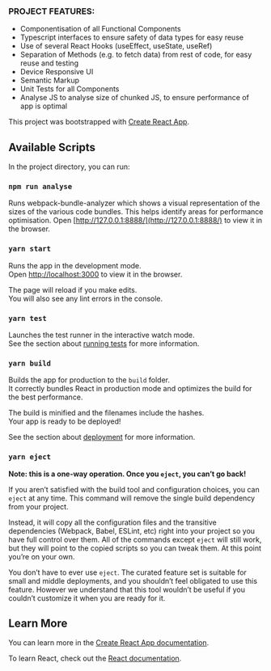 ### PROJECT FEATURES:

- Componentisation of all Functional Components
- Typescript interfaces to ensure safety of data types for easy reuse
- Use of several React Hooks (useEffect, useState, useRef)
- Separation of Methods (e.g. to fetch data) from rest of code, for easy reuse and testing
- Device Responsive UI
- Semantic Markup
- Unit Tests for all Components
- Analyse JS to analyse size of chunked JS, to ensure performance of app is optimal

This project was bootstrapped with [Create React App](https://github.com/facebook/create-react-app).

## Available Scripts

In the project directory, you can run:

### `npm run analyse`

Runs webpack-bundle-analyzer which shows a visual representation of the sizes of the various code bundles. This helps identify areas for performance optimisation.
Open [http://127.0.0.1:8888/](http://127.0.0.1:8888/) to view it in the browser.

### `yarn start`

Runs the app in the development mode.<br />
Open [http://localhost:3000](http://localhost:3000) to view it in the browser.

The page will reload if you make edits.<br />
You will also see any lint errors in the console.

### `yarn test`

Launches the test runner in the interactive watch mode.<br />
See the section about [running tests](https://facebook.github.io/create-react-app/docs/running-tests) for more information.

### `yarn build`

Builds the app for production to the `build` folder.<br />
It correctly bundles React in production mode and optimizes the build for the best performance.

The build is minified and the filenames include the hashes.<br />
Your app is ready to be deployed!

See the section about [deployment](https://facebook.github.io/create-react-app/docs/deployment) for more information.

### `yarn eject`

**Note: this is a one-way operation. Once you `eject`, you can’t go back!**

If you aren’t satisfied with the build tool and configuration choices, you can `eject` at any time. This command will remove the single build dependency from your project.

Instead, it will copy all the configuration files and the transitive dependencies (Webpack, Babel, ESLint, etc) right into your project so you have full control over them. All of the commands except `eject` will still work, but they will point to the copied scripts so you can tweak them. At this point you’re on your own.

You don’t have to ever use `eject`. The curated feature set is suitable for small and middle deployments, and you shouldn’t feel obligated to use this feature. However we understand that this tool wouldn’t be useful if you couldn’t customize it when you are ready for it.

## Learn More

You can learn more in the [Create React App documentation](https://facebook.github.io/create-react-app/docs/getting-started).

To learn React, check out the [React documentation](https://reactjs.org/).
